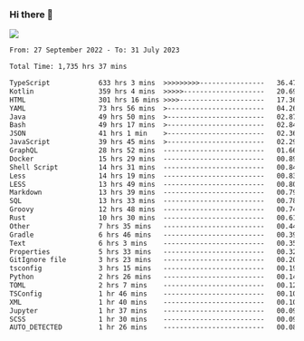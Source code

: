 ### Hi there 👋

<!--<a href="https://github.com/search?o=desc&q=author%3Abushiyi&s=committer-date&type=Commits">-->
<!--    <img align="center" height = "178" src="https://github-readme-stats.vercel.app/api?username=bushiyi&count_private=true&show_icons=true&theme=noctis_minimus&hide=contribs&include_all_commits=true" />-->
<!--</a>-->
<!--<a href="https://github.com/bushiyi?tab=repositories">-->
<!--    <img align="center" height = "178" src="https://github-readme-stats.vercel.app/api/top-langs/?username=bushiyi&count_private=true&theme=noctis_minimus" />-->
<!--</a>-->
 
<!-- [![Ashutosh's github activity graph](https://activity-graph.herokuapp.com/graph?username=bushiyi&theme=react&bg_color=1B2932&point=698B69&line=698B69)](https://github.com/ashutosh00710/github-readme-activity-graph)
 -->


![](https://raw.githubusercontent.com/bushiyi/bushiyi/master/assets/github-contribution-grid-snake.svg)

<!--START_SECTION:waka-->

```txt
From: 27 September 2022 - To: 31 July 2023

Total Time: 1,735 hrs 37 mins

TypeScript            633 hrs 3 mins  >>>>>>>>>----------------   36.47 %
Kotlin                359 hrs 4 mins  >>>>>--------------------   20.69 %
HTML                  301 hrs 16 mins >>>>---------------------   17.36 %
YAML                  73 hrs 56 mins  >------------------------   04.26 %
Java                  49 hrs 50 mins  >------------------------   02.87 %
Bash                  49 hrs 17 mins  >------------------------   02.84 %
JSON                  41 hrs 1 min    >------------------------   02.36 %
JavaScript            39 hrs 45 mins  >------------------------   02.29 %
GraphQL               28 hrs 52 mins  -------------------------   01.66 %
Docker                15 hrs 29 mins  -------------------------   00.89 %
Shell Script          14 hrs 31 mins  -------------------------   00.84 %
Less                  14 hrs 19 mins  -------------------------   00.83 %
LESS                  13 hrs 49 mins  -------------------------   00.80 %
Markdown              13 hrs 39 mins  -------------------------   00.79 %
SQL                   13 hrs 33 mins  -------------------------   00.78 %
Groovy                12 hrs 48 mins  -------------------------   00.74 %
Rust                  10 hrs 30 mins  -------------------------   00.61 %
Other                 7 hrs 35 mins   -------------------------   00.44 %
Gradle                6 hrs 46 mins   -------------------------   00.39 %
Text                  6 hrs 3 mins    -------------------------   00.35 %
Properties            5 hrs 33 mins   -------------------------   00.32 %
GitIgnore file        3 hrs 23 mins   -------------------------   00.20 %
tsconfig              3 hrs 15 mins   -------------------------   00.19 %
Python                2 hrs 26 mins   -------------------------   00.14 %
TOML                  2 hrs 7 mins    -------------------------   00.12 %
TSConfig              1 hr 46 mins    -------------------------   00.10 %
XML                   1 hr 40 mins    -------------------------   00.10 %
Jupyter               1 hr 37 mins    -------------------------   00.09 %
SCSS                  1 hr 30 mins    -------------------------   00.09 %
AUTO_DETECTED         1 hr 26 mins    -------------------------   00.08 %
```

<!--END_SECTION:waka-->


